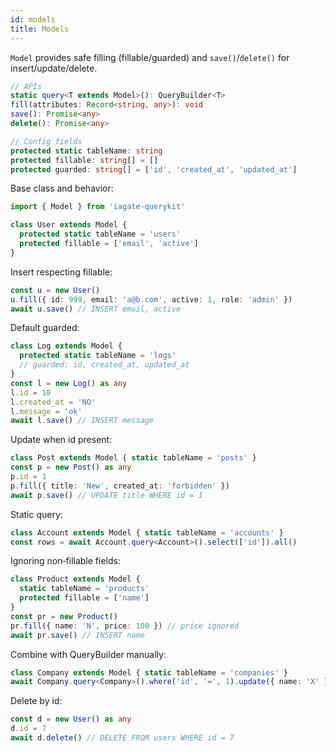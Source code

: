 ```yaml
---
id: models
title: Models
---
```


`Model` provides safe filling (fillable/guarded) and `save()`/`delete()` for insert/update/delete.

```ts
// APIs
static query<T extends Model>(): QueryBuilder<T>
fill(attributes: Record<string, any>): void
save(): Promise<any>
delete(): Promise<any>

// Config fields
protected static tableName: string
protected fillable: string[] = []
protected guarded: string[] = ['id', 'created_at', 'updated_at']
```

Base class and behavior:
```ts
import { Model } from 'iagate-querykit'

class User extends Model {
  protected static tableName = 'users'
  protected fillable = ['email', 'active']
}
```

Insert respecting fillable:
```ts
const u = new User()
u.fill({ id: 999, email: 'a@b.com', active: 1, role: 'admin' })
await u.save() // INSERT email, active
```

Default guarded:
```ts
class Log extends Model {
  protected static tableName = 'logs'
  // guarded: id, created_at, updated_at
}
const l = new Log() as any
l.id = 10
l.created_at = 'NO'
l.message = 'ok'
await l.save() // INSERT message
```

Update when id present:
```ts
class Post extends Model { static tableName = 'posts' }
const p = new Post() as any
p.id = 1
p.fill({ title: 'New', created_at: 'forbidden' })
await p.save() // UPDATE title WHERE id = 1
```

Static query:
```ts
class Account extends Model { static tableName = 'accounts' }
const rows = await Account.query<Account>().select(['id']).all()
```

Ignoring non‑fillable fields:
```ts
class Product extends Model {
  static tableName = 'products'
  protected fillable = ['name']
}
const pr = new Product()
pr.fill({ name: 'N', price: 100 }) // price ignored
await pr.save() // INSERT name
```

Combine with QueryBuilder manually:
```ts
class Company extends Model { static tableName = 'companies' }
await Company.query<Company>().where('id', '=', 1).update({ name: 'X' }).make()
```

Delete by id:
```ts
const d = new User() as any
d.id = 7
await d.delete() // DELETE FROM users WHERE id = 7
``` 